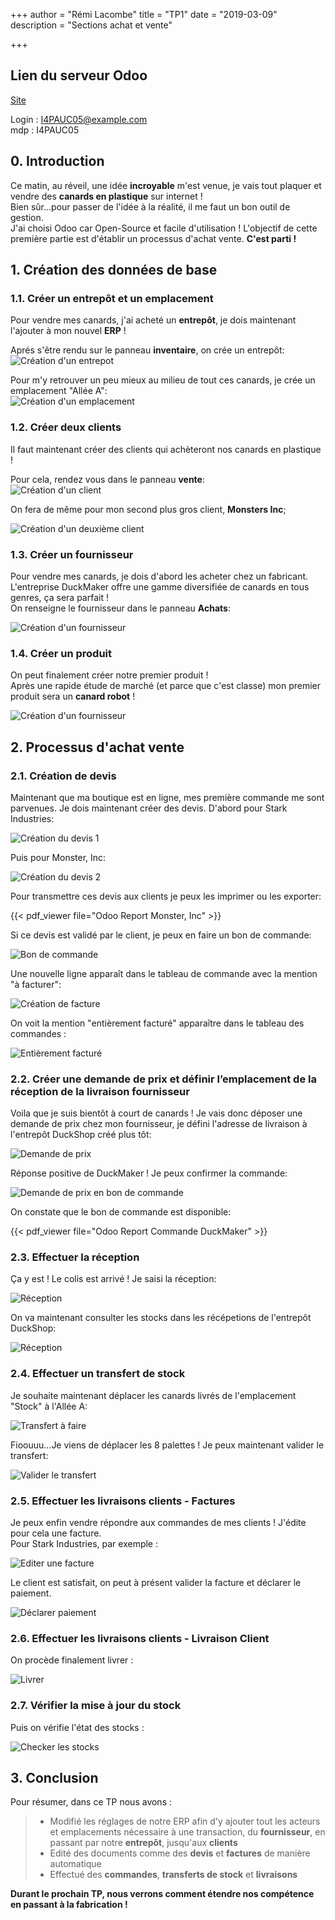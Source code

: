 +++
author = "Rémi Lacombe"
title = "TP1"
date = "2019-03-09"
description = "Sections achat et vente"

+++

## Lien du serveur Odoo

[Site](https://tp_odoo.rioc.fr)

Login : <I4PAUC05@example.com>  
mdp : I4PAUC05

## 0. Introduction

<!-- A modifier -->
Ce matin, au réveil, une idée **incroyable** m'est venue, je vais tout plaquer et vendre des **canards en plastique** sur internet !  
Bien sûr...pour passer de l'idée à la réalité, il me faut un bon outil de gestion.  
J'ai choisi Odoo car Open-Source et facile d'utilisation !
L'objectif de cette première partie est d'établir un processus d'achat vente.
**C'est parti !**

## 1. Création des données de base

### 1.1. Créer un entrepôt et un emplacement

Pour vendre mes canards, j'ai acheté un **entrepôt**, je dois maintenant l'ajouter à mon nouvel **ERP** !

Aprés s'être rendu sur le panneau **inventaire**, on crée un entrepôt:  
![Création d'un entrepot](/Entrepot.gif)

Pour m'y retrouver un peu mieux au milieu de tout ces canards, je crée un emplacement "Allée A":  
![Création d'un emplacement](/Emplacement.gif)

### 1.2. Créer deux clients

Il faut maintenant créer des clients qui achèteront nos canards en plastique !

Pour cela, rendez vous dans le panneau **vente**:  
![Création d'un client](/Client.gif)

On fera de même pour mon second plus gros client, **Monsters Inc**;

![Création d'un deuxième client](/MonstersInc.png)

### 1.3. Créer un fournisseur

Pour vendre mes canards, je dois d'abord les acheter chez un fabricant.  
L'entreprise DuckMaker offre une gamme diversifiée de canards en tous genres, ça sera parfait !  
On renseigne le fournisseur dans le panneau **Achats**:

![Création d'un fournisseur](/Fournisseur.gif)

### 1.4. Créer un produit

On peut finalement créer notre premier produit !  
Après une rapide étude de marché (et parce que c'est classe) mon premier produit sera un **canard robot** !

![Création d'un fournisseur](/Produit.gif)

## 2. Processus d'achat vente

### 2.1. Création de devis

Maintenant que ma boutique est en ligne, mes première commande me sont parvenues.
Je dois maintenant créer des devis. D'abord pour Stark Industries:

![Création du devis 1](/Devis1.gif)

Puis pour Monster, Inc:

![Création du devis 2](/Devis2.gif)

Pour transmettre ces devis aux clients je peux les imprimer ou les exporter:

{{< pdf_viewer file="Odoo Report Monster, Inc" >}}

Si ce devis est validé par le client, je peux en faire un bon de commande:

![Bon de commande](/DevisToBonDeCommande.gif)

Une nouvelle ligne apparaît dans le tableau de commande avec la mention "à facturer":  

![Création de facture](/Facturation.gif)

On voit la mention "entièrement facturé" apparaître dans le tableau des commandes :

![Entièrement facturé](/EntièrementFacturé.gif)

### 2.2. Créer une demande de prix et définir l’emplacement de la réception de la livraison fournisseur

Voila que je suis bientôt à court de canards ! Je vais donc déposer une demande de prix chez mon fournisseur, je défini l'adresse de livraison à l'entrepôt DuckShop créé plus tôt:  

![Demande de prix](/DemandeDePrix.gif)

Réponse positive de DuckMaker ! Je peux confirmer la commande:

![Demande de prix en bon de commande](/DemandeDePrixToBonDeCommande.gif)

On constate que le bon de commande est disponible:

{{< pdf_viewer file="Odoo Report Commande DuckMaker" >}}

### 2.3. Effectuer la réception

Ça y est ! Le colis est arrivé ! Je saisi la réception:

![Réception](/Reception.gif)

On va maintenant consulter les stocks dans les récépetions de l'entrepôt DuckShop:

![Réception](/Stock.gif)

### 2.4. Effectuer un transfert de stock

Je souhaite maintenant déplacer les canards livrés de l'emplacement "Stock" à l'Allée A:

![Transfert à faire](/TransfertAFaire.gif)

Fioouuu...Je viens de déplacer les 8 palettes ! Je peux maintenant valider le transfert:

![Valider le transfert](/TransfertValider.gif)

### 2.5. Effectuer les livraisons clients - Factures

Je peux enfin vendre répondre aux commandes de mes clients ! J'édite pour cela une facture.  
Pour Stark Industries, par exemple :

![Editer une facture](/FactureStark.gif)

Le client est satisfait, on peut à présent valider la facture et déclarer le paiement.

![Déclarer paiement](/FactureStarkPaiement.gif)

### 2.6. Effectuer les livraisons clients - Livraison Client

On procède finalement livrer :

![Livrer](/Livraison.gif)

### 2.7. Vérifier la mise à jour du stock

Puis on vérifie l'état des stocks :

![Checker les stocks](/LivraisonCheckStock.gif)

## 3. Conclusion

Pour résumer, dans ce TP nous avons :

>- Modifié les réglages de notre ERP afin d'y ajouter tout les acteurs et emplacements nécessaire à une transaction, du **fournisseur**, en passant par notre **entrepôt**, jusqu'aux **clients**
>- Edité des documents comme des **devis** et **factures** de manière automatique
>- Effectué des **commandes**, **transferts de stock** et **livraisons**

**Durant le prochain TP, nous verrons comment étendre nos compétence en passant à la fabrication !**
